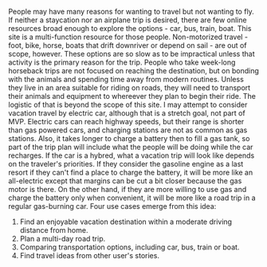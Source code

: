 People may have many reasons for wanting to travel but not wanting to fly.  If neither a staycation nor an 
airplane trip is desired, there are few online resources broad enough to explore the options - car, bus, train, boat.
This site is a multi-function resource for those people.
Non-motorized travel - foot, bike, horse, boats that drift downriver or depend on sail - are out of scope, however.
These options are so slow as to be impractical unless that activity is the primary reason for the trip.  People who
take week-long horseback trips are not focused on reaching the destination, but on bonding with the animals and 
spending time away from modern routines.  Unless they live in an area suitable for riding on roads, they will need
to transport their animals and equipment to whereever they plan to begin their ride.  The logistic of that is
beyond the scope of this site.
I may attempt to consider vacation travel by electric car, although that is a stretch goal, not part of MVP.
Electric cars can reach highway speeds, but their range is shorter than gas powered cars, and charging stations
are not as common as gas stations.  Also, it takes longer to charge a battery then to fill a gas tank, so part of 
the trip plan will include what the people will be doing while the car recharges.  If the car is a hybred, what
a vacation trip will look like depends on the traveler's priorities.  If they consider the gasoline engine as
a last resort if they can't find a place to charge the battery, it will be more like an all-electric except that
margins can be cut a bit closer because the gas motor is there.  On the other hand, if they are more willing to
use gas and charge the battery only when convenient, it will be more like a road trip in a regular gas-burning
car.
Four use cases emerge from this idea:
1. Find an enjoyable vacation destination within a moderate driving distance from home.
2. Plan a multi-day road trip.
3. Comparing transportation options, including car, bus, train or boat.
4. Find travel ideas from other user's stories.
